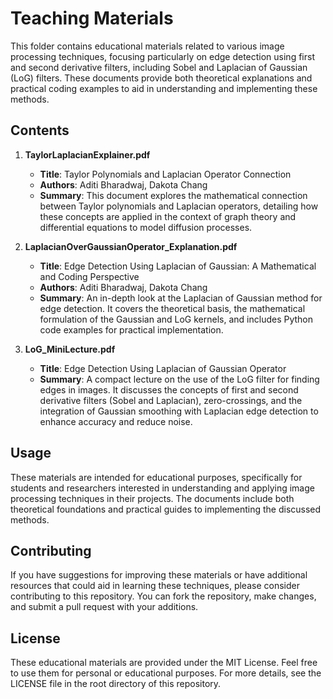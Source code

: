 # Teaching Materials

This folder contains educational materials related to various image processing techniques, focusing particularly on edge detection using first and second derivative filters, including Sobel and Laplacian of Gaussian (LoG) filters. These documents provide both theoretical explanations and practical coding examples to aid in understanding and implementing these methods.

## Contents

1. **TaylorLaplacianExplainer.pdf**
   - **Title**: Taylor Polynomials and Laplacian Operator Connection
   - **Authors**: Aditi Bharadwaj, Dakota Chang
   - **Summary**: This document explores the mathematical connection between Taylor polynomials and Laplacian operators, detailing how these concepts are applied in the context of graph theory and differential equations to model diffusion processes.

2. **LaplacianOverGaussianOperator_Explanation.pdf**
   - **Title**: Edge Detection Using Laplacian of Gaussian: A Mathematical and Coding Perspective
   - **Authors**: Aditi Bharadwaj, Dakota Chang
   - **Summary**: An in-depth look at the Laplacian of Gaussian method for edge detection. It covers the theoretical basis, the mathematical formulation of the Gaussian and LoG kernels, and includes Python code examples for practical implementation.

3. **LoG_MiniLecture.pdf**
   - **Title**: Edge Detection Using Laplacian of Gaussian Operator
   - **Summary**: A compact lecture on the use of the LoG filter for finding edges in images. It discusses the concepts of first and second derivative filters (Sobel and Laplacian), zero-crossings, and the integration of Gaussian smoothing with Laplacian edge detection to enhance accuracy and reduce noise.

## Usage

These materials are intended for educational purposes, specifically for students and researchers interested in understanding and applying image processing techniques in their projects. The documents include both theoretical foundations and practical guides to implementing the discussed methods.

## Contributing

If you have suggestions for improving these materials or have additional resources that could aid in learning these techniques, please consider contributing to this repository. You can fork the repository, make changes, and submit a pull request with your additions.

## License

These educational materials are provided under the MIT License. Feel free to use them for personal or educational purposes. For more details, see the LICENSE file in the root directory of this repository.
